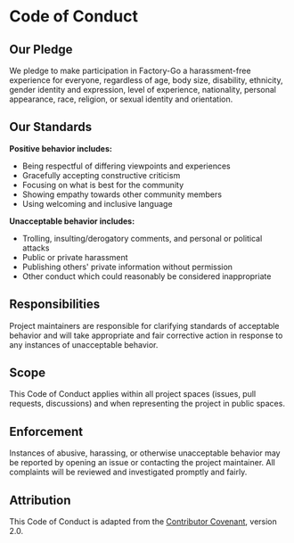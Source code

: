 # Code of Conduct

## Our Pledge

We pledge to make participation in Factory-Go a harassment-free experience for everyone, regardless of age, body size, disability, ethnicity, gender identity and expression, level of experience, nationality, personal appearance, race, religion, or sexual identity and orientation.

## Our Standards

**Positive behavior includes:**

- Being respectful of differing viewpoints and experiences
- Gracefully accepting constructive criticism
- Focusing on what is best for the community
- Showing empathy towards other community members
- Using welcoming and inclusive language

**Unacceptable behavior includes:**

- Trolling, insulting/derogatory comments, and personal or political attacks
- Public or private harassment
- Publishing others' private information without permission
- Other conduct which could reasonably be considered inappropriate

## Responsibilities

Project maintainers are responsible for clarifying standards of acceptable behavior and will take appropriate and fair corrective action in response to any instances of unacceptable behavior.

## Scope

This Code of Conduct applies within all project spaces (issues, pull requests, discussions) and when representing the project in public spaces.

## Enforcement

Instances of abusive, harassing, or otherwise unacceptable behavior may be reported by opening an issue or contacting the project maintainer. All complaints will be reviewed and investigated promptly and fairly.

## Attribution

This Code of Conduct is adapted from the [Contributor Covenant](https://www.contributor-covenant.org), version 2.0.

